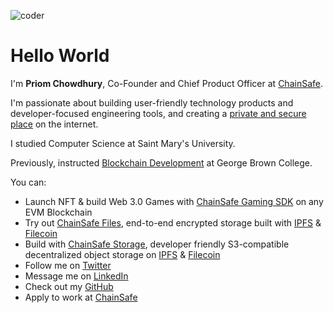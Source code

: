 ![coder](/priom.jpg)

# Hello World
I'm **Priom Chowdhury**, Co-Founder and Chief Product Officer at [ChainSafe](https://chainsafe.io). 

I'm passionate about building user-friendly technology products and developer-focused engineering tools, and creating a [private and secure place](https://medium.com/chainsafe-systems/introducing-chainsafe-files-3eedabdec922) on the internet.

I studied Computer Science at Saint Mary's University.

Previously, instructed [Blockchain Development](https://www.georgebrown.ca/programs/blockchain-development-program-t175) at George Brown College.

You can:
- Launch NFT & build Web 3.0 Games with [ChainSafe Gaming SDK](https://gaming.chainsafe.io/) on any EVM Blockchain
- Try out [ChainSafe Files](https://app.files.chainsafe.io/), end-to-end encrypted storage built with [IPFS](http://ipfs.io/) & [Filecoin](https://filecoin.io/)
- Build with [ChainSafe Storage](https://app.files.chainsafe.io/), developer friendly S3-compatible decentralized object storage on [IPFS](http://ipfs.io/) & [Filecoin](https://filecoin.io/)
- Follow me on [Twitter](https://twitter.com/pri0m)
- Message me on [LinkedIn](https://linkedin.com/in/priomchowdhury)
- Check out my [GitHub](https://github.com/priom)
- Apply to work at [ChainSafe](https://chainsafe.io/careers)

